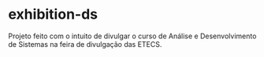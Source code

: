 # exhibition-ds
Projeto feito com o intuito de divulgar o curso de Análise e Desenvolvimento de Sistemas na feira de divulgação das ETECS.
